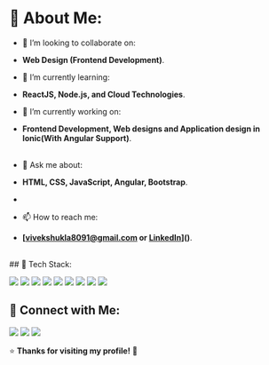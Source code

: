 <h1 align="left">💫 About Me:</h1>

-  🤝 I’m looking to collaborate on:
- **Web Design (Frontend Development)**.
  <br>
-  🌱 I’m currently learning:
- **ReactJS, Node.js, and Cloud Technologies**.

- 🔭 I’m currently working on:
- **Frontend Development, Web designs and Application design in Ionic(With Angular Support)**.  
  <br>
- 💬 Ask me about:
- **HTML, CSS, JavaScript, Angular, Bootstrap**.
- <br>
- 📫 How to reach me:
- **[vivekshukla8091@gmail.com or [LinkedIn](https://www.linkedin.com/in/vivek-shukla-b26966276/)]()**.  
<br>
## 📌 Tech Stack:
<p align="left">
  <img src="https://img.shields.io/badge/JavaScript-F7DF1E?style=for-the-badge&logo=javascript&logoColor=black">
  <img src="https://img.shields.io/badge/React-61DAFB?style=for-the-badge&logo=react&logoColor=black">
  <img src="https://img.shields.io/badge/Angular-DD0031?style=for-the-badge&logo=angular&logoColor=white">
  <img src="https://img.shields.io/badge/Node.js-339933?style=for-the-badge&logo=nodedotjs&logoColor=white">
  <img src="https://img.shields.io/badge/MongoDB-47A248?style=for-the-badge&logo=mongodb&logoColor=white">
  <img src="https://img.shields.io/badge/Express.js-000000?style=for-the-badge&logo=express&logoColor=white">
  <img src="https://img.shields.io/badge/HTML5-E34F26?style=for-the-badge&logo=html5&logoColor=white">
  <img src="https://img.shields.io/badge/CSS3-1572B6?style=for-the-badge&logo=css3&logoColor=white">
  <img src="https://img.shields.io/badge/Bootstrap-7952B3?style=for-the-badge&logo=bootstrap&logoColor=white">
</p>

## 📢 Connect with Me:
<p align="left">
  <a href="your-twitter-link"><img src="https://img.shields.io/badge/Twitter-1DA1F2?style=for-the-badge&logo=twitter&logoColor=white"></a>
  <a href="your-linkedin-link"><img src="https://img.shields.io/badge/LinkedIn-0077B5?style=for-the-badge&logo=linkedin&logoColor=white"></a>
  <a href="your-github-link"><img src="https://img.shields.io/badge/GitHub-181717?style=for-the-badge&logo=github&logoColor=white"></a>
</p>

⭐️ **Thanks for visiting my profile!** 🚀
